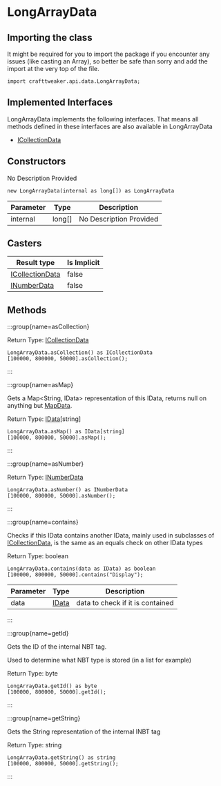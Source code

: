 # LongArrayData



## Importing the class

It might be required for you to import the package if you encounter any issues (like casting an Array), so better be safe than sorry and add the import at the very top of the file.
```zenscript
import crafttweaker.api.data.LongArrayData;
```


## Implemented Interfaces
LongArrayData implements the following interfaces. That means all methods defined in these interfaces are also available in LongArrayData

- [ICollectionData](/vanilla/api/data/ICollectionData)

## Constructors

No Description Provided
```zenscript
new LongArrayData(internal as long[]) as LongArrayData
```

| Parameter | Type | Description |
|-----------|------|-------------|
| internal | long[] | No Description Provided |



## Casters

| Result type | Is Implicit |
|-------------|-------------|
| [ICollectionData](/vanilla/api/data/ICollectionData) | false |
| [INumberData](/vanilla/api/data/INumberData) | false |

## Methods

:::group{name=asCollection}

Return Type: [ICollectionData](/vanilla/api/data/ICollectionData)

```zenscript
LongArrayData.asCollection() as ICollectionData
[100000, 800000, 50000].asCollection();
```

:::

:::group{name=asMap}

Gets a Map<String, IData> representation of this IData, returns null on anything but [MapData](/vanilla/api/data/MapData).

Return Type: [IData](/vanilla/api/data/IData)[string]

```zenscript
LongArrayData.asMap() as IData[string]
[100000, 800000, 50000].asMap();
```

:::

:::group{name=asNumber}

Return Type: [INumberData](/vanilla/api/data/INumberData)

```zenscript
LongArrayData.asNumber() as INumberData
[100000, 800000, 50000].asNumber();
```

:::

:::group{name=contains}

Checks if this IData contains another IData, mainly used in subclasses of [ICollectionData](/vanilla/api/data/ICollectionData), is the same as an equals check on other IData types

Return Type: boolean

```zenscript
LongArrayData.contains(data as IData) as boolean
[100000, 800000, 50000].contains("Display");
```

| Parameter | Type | Description |
|-----------|------|-------------|
| data | [IData](/vanilla/api/data/IData) | data to check if it is contained |


:::

:::group{name=getId}

Gets the ID of the internal NBT tag.

 Used to determine what NBT type is stored (in a list for example)

Return Type: byte

```zenscript
LongArrayData.getId() as byte
[100000, 800000, 50000].getId();
```

:::

:::group{name=getString}

Gets the String representation of the internal INBT tag

Return Type: string

```zenscript
LongArrayData.getString() as string
[100000, 800000, 50000].getString();
```

:::


